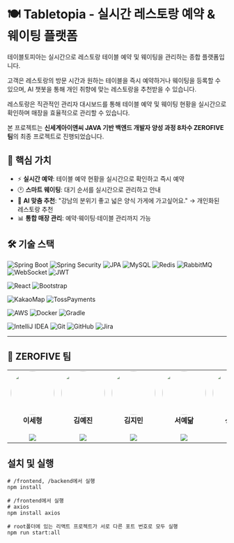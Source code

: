 # 🍽️ Tabletopia - 실시간 레스토랑 예약 & 웨이팅 플랫폼

테이블토피아는 실시간으로 레스토랑 테이블 예약 및 웨이팅을 관리하는 종합 플랫폼입니다. 

고객은 레스토랑의 방문 시간과 원하는 테이블을 즉시 예약하거나 웨이팅을 등록할 수 있으며, AI 챗봇을 통해 개인 취향에 맞는 레스토랑을 추천받을 수 있습니다.

레스토랑은 직관적인 관리자 대시보드를 통해 테이블 예약 및 웨이팅 현황을 실시간으로 확인하며 매장을 효율적으로 관리할 수 있습니다.

본 프로젝트는 **신세계아이앤씨 JAVA 기반 백엔드 개발자 양성 과정 8차수 ZEROFIVE 팀**의 최종 프로젝트로 진행되었습니다.

## 🎯 **핵심 가치**
- ⚡ **실시간 예약**: 테이블 예약 현황을 실시간으로 확인하고 즉시 예약
- 🕐 **스마트 웨이팅**: 대기 순서를 실시간으로 관리하고 안내
- 🤖 **AI 맞춤 추천**: "강남의 분위기 좋고 넓은 양식 가게에 가고싶어요." → 개인화된 레스토랑 추천
- 📊 **통합 매장 관리**: 예약·웨이팅·테이블 관리까지 가능


## 🛠️ 기술 스택
![Spring Boot](https://img.shields.io/badge/Spring%20Boot-6DB33F?style=flat-square&logo=spring-boot&logoColor=white)
![Spring Security](https://img.shields.io/badge/Spring%20Security-6DB33F?style=flat-square&logo=springsecurity&logoColor=white)
![JPA](https://img.shields.io/badge/JPA/Hibernate-59666C?style=flat-square&logo=hibernate&logoColor=white)
![MySQL](https://img.shields.io/badge/MySQL-4479A1?style=flat-square&logo=mysql&logoColor=white)
![Redis](https://img.shields.io/badge/Redis-DC382D?style=flat-square&logo=redis&logoColor=white)
![RabbitMQ](https://img.shields.io/badge/RabbitMQ-FF6600?style=flat-square&logo=rabbitmq&logoColor=white)
![WebSocket](https://img.shields.io/badge/WebSocket-4F4F4F?style=flat-square&logo=socketdotio&logoColor=white)
![JWT](https://img.shields.io/badge/JWT-000000?style=flat-square&logo=jsonwebtokens&logoColor=white)

![React](https://img.shields.io/badge/React-61DAFB?style=flat-square&logo=react&logoColor=black)
![Bootstrap](https://img.shields.io/badge/Bootstrap-7952B3?style=flat-square&logo=bootstrap&logoColor=white)

![KakaoMap](https://img.shields.io/badge/Kakao%20Map-FFCD00?style=flat-square&logo=kakao&logoColor=black)
![TossPayments](https://img.shields.io/badge/Toss%20Payments-0064FF?style=flat-square&logo=visa&logoColor=white)

![AWS](https://img.shields.io/badge/AWS-232F3E?style=flat-square&logo=amazon-aws&logoColor=white)
![Docker](https://img.shields.io/badge/Docker-2496ED?style=flat-square&logo=docker&logoColor=white)
![Gradle](https://img.shields.io/badge/Gradle-02303A?style=flat-square&logo=gradle&logoColor=white)

![IntelliJ IDEA](https://img.shields.io/badge/IntelliJ%20IDEA-000000?style=flat-square&logo=intellij-idea&logoColor=white)
![Git](https://img.shields.io/badge/Git-F05032?style=flat-square&logo=git&logoColor=white)
![GitHub](https://img.shields.io/badge/GitHub-181717?style=flat-square&logo=github&logoColor=white)
![Jira](https://img.shields.io/badge/Jira-0052CC?style=flat-square&logo=jira&logoColor=white)

---

## 🏃 ZEROFIVE 팀
<table align="center"> 
  <tr> 
        <td align="center" width="150"> 
      <img src="https://github.com/sh-Dang.png" width="100" style="border-radius: 50%;"/><br/> 
      <b>이세형</b><br/> 
      <sub><b></b></sub><br/> <!-- 담당 파트 추가 -->
      <a href="https://github.com/sh-Dang">
        <img src="https://img.shields.io/badge/GitHub-181717?style=flat-square&logo=github&logoColor=white"/> 
      </a> 
    </td>
    <td align="center" width="150"> 
      <img src="https://github.com/yejeeni.png" width="100" style="border-radius: 50%;"/><br/> 
      <b>김예진</b><br/> 
      <sub><b></b></sub><br/> <!-- 담당 파트 추가 -->
      <a href="https://github.com/yejeeni">
        <img src="https://img.shields.io/badge/GitHub-181717?style=flat-square&logo=github&logoColor=white"/> 
      </a> 
    </td> 
        <td align="center" width="150"> 
      <img src="https://github.com/Shypanda0119.png" width="100" style="border-radius: 50%;"/><br/> 
      <b>김지민</b><br/> 
      <sub><b></b></sub><br/> <!-- 담당 파트 추가 -->
      <a href="https://github.com/Shypanda0119">
        <img src="https://img.shields.io/badge/GitHub-181717?style=flat-square&logo=github&logoColor=white"/> 
      </a> 
    </td>
        <td align="center" width="150"> 
      <img src="https://github.com/dev-Kiwi7.png" width="100" style="border-radius: 50%;"/><br/> 
      <b>서예닮</b><br/> 
      <sub><b></b></sub><br/> <!-- 담당 파트 추가 -->
      <a href="https://github.com/dev-Kiwi7">
        <img src="https://img.shields.io/badge/GitHub-181717?style=flat-square&logo=github&logoColor=white"/> 
      </a> 
    </td>
        <td align="center" width="150"> 
      <img src="https://github.com/yudinee.png" width="100" style="border-radius: 50%;"/><br/> 
      <b>성유진</b><br/> 
      <sub><b></b></sub><br/> <!-- 담당 파트 추가 -->
      <a href="https://github.com/yudinee">
        <img src="https://img.shields.io/badge/GitHub-181717?style=flat-square&logo=github&logoColor=white"/> 
      </a> 
          </td>
  </tr>
</table>


## 설치 및 실행

```
# /frontend, /backend에서 실행
npm install
```

  ```
# /frontend에서 실행
# axios
npm install axios

# root폴더에 있는 리액트 프로젝트가 서로 다른 포트 번호로 모두 실행
npm run start:all
```
